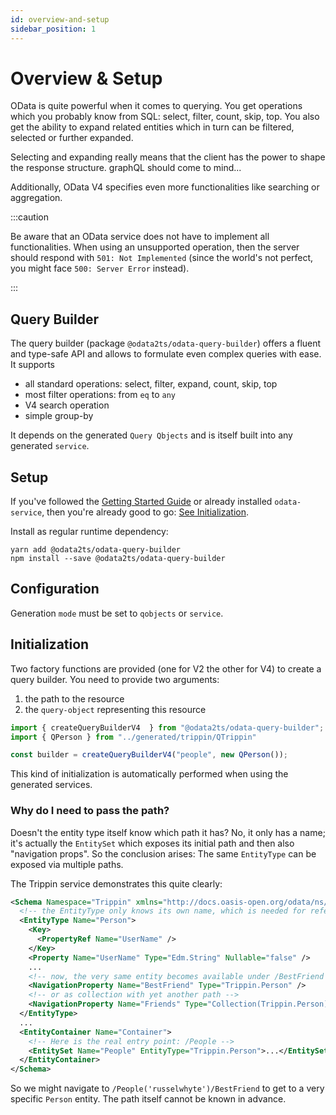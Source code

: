 ```yaml
---
id: overview-and-setup
sidebar_position: 1
---
```


# Overview & Setup

OData is quite powerful when it comes to querying. You get operations which you probably know from SQL:
select, filter, count, skip, top. You also get the ability to expand related entities which in turn can be
filtered, selected or further expanded.

Selecting and expanding really means that the client has the power to shape the response structure.
graphQL should come to mind...

Additionally, OData V4 specifies even more functionalities like searching or aggregation.

:::caution

Be aware that an OData service does not have to implement all functionalities.
When using an unsupported operation, then the server should respond with `501: Not Implemented`
(since the world's not perfect, you might face `500: Server Error` instead).

:::

## Query Builder

The query builder (package `@odata2ts/odata-query-builder`) offers a fluent and type-safe API
and allows to formulate even complex queries with ease.
It supports

- all standard operations: select, filter, expand, count, skip, top
- most filter operations: from `eq` to `any`
- V4 search operation
- simple group-by

It depends on the generated `Query Qbjects` and is itself built into any generated `service`.

## Setup

If you've followed the [Getting Started Guide](../getting-started/use-case_query-builder) or already installed `odata-service`,
then you're already good to go: [See Initialization](#initialization).

Install as regular runtime dependency:

```shell
yarn add @odata2ts/odata-query-builder
npm install --save @odata2ts/odata-query-builder
```

## Configuration

Generation `mode` must be set to `qobjects` or `service`.

## Initialization

Two factory functions are provided (one for V2 the other for V4) to create a query builder.
You need to provide two arguments:

1. the path to the resource
2. the `query-object` representing this resource

```ts
import { createQueryBuilderV4  } from "@odata2ts/odata-query-builder";
import { QPerson } from "../generated/trippin/QTrippin"

const builder = createQueryBuilderV4("people", new QPerson());
```

This kind of initialization is automatically performed when using the generated services.

### Why do I need to pass the path?

Doesn't the entity type itself know which path it has? No, it only has a name;
it's actually the `EntitySet` which exposes its initial path and then also "navigation props".
So the conclusion arises: The same `EntityType` can be exposed via multiple paths.

The Trippin service demonstrates this quite clearly:

```xml
<Schema Namespace="Trippin" xmlns="http://docs.oasis-open.org/odata/ns/edm">
  <!-- the EntityType only knows its own name, which is needed for referencing -->
  <EntityType Name="Person">
    <Key>
      <PropertyRef Name="UserName" />
    </Key>
    <Property Name="UserName" Type="Edm.String" Nullable="false" />
    ...
    <!-- now, the very same entity becomes available under /BestFriend -->
    <NavigationProperty Name="BestFriend" Type="Trippin.Person" />
    <!-- or as collection with yet another path -->
    <NavigationProperty Name="Friends" Type="Collection(Trippin.Person)" />
  </EntityType>
  ...
  <EntityContainer Name="Container">
    <!-- Here is the real entry point: /People -->
    <EntitySet Name="People" EntityType="Trippin.Person">...</EntitySet>
  </EntityContainer>
</Schema>
```

So we might navigate to `/People('russelwhyte')/BestFriend` to get to a very specific `Person` entity.
The path itself cannot be known in advance.
